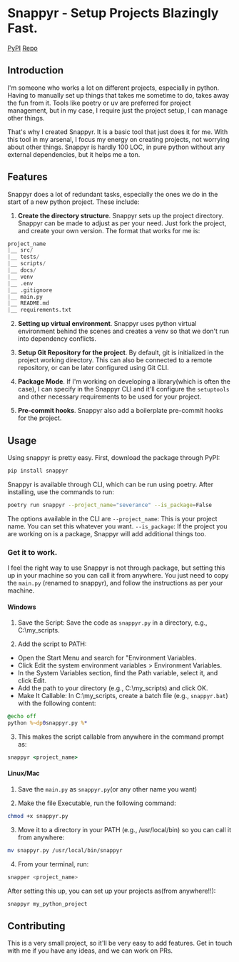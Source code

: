 # Snappyr - Setup Projects Blazingly Fast.

[PyPI](https://pypi.org/project/snappyr/)
[Repo](https://github.com/yash-srivastava19/snappyr)

## Introduction
I'm someone who works a lot on different projects, especially in python. Having to manually set up things that takes me sometime to do, takes away the fun from it. Tools like poetry or uv are preferred for project management, but in my case, I require just the project setup, I can manage other things. 

That's why I created Snappyr. It is a basic tool that just does it for me. With this tool in my arsenal, I focus my energy on creating projects, not worrying about other things. Snappyr is hardly 100 LOC, in pure python without any external dependencies, but it helps me a ton.

## Features
Snappyr does a lot of redundant tasks, especially the ones we do in the start of a new python project. These include:

1. **Create the directory structure**. Snappyr sets up the project directory. Snappyr can be made to adjust as per your need. Just fork the project, and create your own version. The format that works for me is:

```python
project_name
|__ src/
|__ tests/
|__ scripts/
|__ docs/
|__ venv
|__ .env
|__ .gitignore
|__ main.py
|__ README.md
|__ requirements.txt
```


2. **Setting up virtual environment**. Snappyr uses python virtual environment behind the scenes and creates a venv so that we don't run into dependency conflicts.

3. **Setup Git Repository for the project**. By default, git is initialized in the project working directory. This can also be connected to a remote repository, or can be later configured using Git CLI.

4. **Package Mode**. If I'm working on developing a library(which is often the case), I can specify in the Snappyr CLI and it'll configure the `setuptools` and other necessary requirements to be used for your project.

5. **Pre-commit hooks**. Snappyr also add a boilerplate pre-commit hooks for the project.

## Usage
Using snappyr is pretty easy. First, download the package through PyPI:

```bash
pip install snappyr
```
Snappyr is available through CLI, which can be run using poetry. After installing, use the commands to run:

```bash
poetry run snappyr --project_name="severance" --is_package=False
```

The options available in the CLI are
`--project_name`: This is your project name. You can set this whatever you want.
`--is_package`: If the project you are working on is a package, Snappyr will add additional things too.

### Get it to work.
I feel the right way to use Snappyr is not through package, but setting this up in your machine so you can call it from anywhere. You just need to copy the `main.py` (renamed to snappyr), and follow the instructions as per your machine.

#### Windows

1. Save the Script: Save the code as `snappyr.py` in a directory, e.g., C:\my_scripts.

2. Add the script to PATH:

- Open the Start Menu and search for "Environment Variables.
- Click Edit the system environment variables > Environment Variables.
- In the System Variables section, find the Path variable, select it, and click Edit.
- Add the path to your directory (e.g., C:\my_scripts) and click OK.
- Make It Callable: In C:\my_scripts, create a batch file (e.g., `snappyr.bat`) with the following content:

```bat
@echo off
python %~dp0snappyr.py %*
```
3. This makes the script callable from anywhere in the command prompt as:

```cmd
snappyr <project_name>
```

#### Linux/Mac

1. Save the `main.py` as `snappyr.py`(or any other name you want)

2. Make the file Executable, run the following command:

```bash
chmod +x snappyr.py
```
3. Move it to a directory in your PATH (e.g., /usr/local/bin) so you can call it from anywhere:

```bash
mv snappyr.py /usr/local/bin/snappyr
```

4. From your terminal, run:

```bash
snapper <project_name>
```

After setting this up, you can set up your projects as(from anywhere!!):

```bash
snappyr my_python_project
```

## Contributing
This is a very small project, so it'll be very easy to add features. Get in touch with me if you have any ideas, and we can work on PRs.
